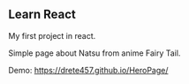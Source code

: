 ## Learn React
My first project in react.

Simple page about Natsu from anime Fairy Tail.

Demo: https://drete457.github.io/HeroPage/


